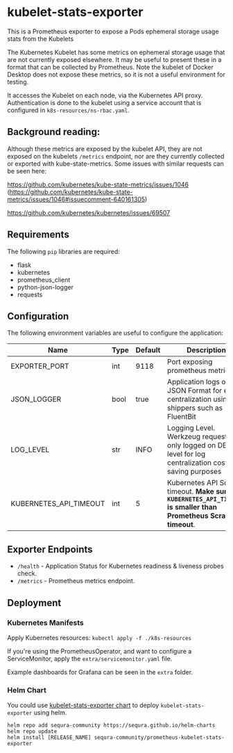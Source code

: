 # kubelet-stats-exporter
This is a Prometheus exporter to expose a Pods ephemeral storage usage stats from the Kubelets

The Kubernetes Kubelet has some metrics on ephemeral storage usage that are not currently exposed elsewhere. It may be useful to present these in a format that can be collected by Prometheus. Note the kubelet of Docker Desktop does not expose these metrics, so it is not a useful environment for testing.

It accesses the Kubelet on each node, via the Kubernetes API proxy. Authentication is done to the kubelet using a service account that is configured in `k8s-resources/ns-rbac.yaml`.

## Background reading:

Although these metrics are exposed by the kubelet API, they are not exposed on the kubelets `/metrics` endpoint, nor are they currently collected or exported with kube-state-metrics. Some issues with similar requests can be seen here:

https://github.com/kubernetes/kube-state-metrics/issues/1046 (https://github.com/kubernetes/kube-state-metrics/issues/1046#issuecomment-640161305)

https://github.com/kubernetes/kubernetes/issues/69507

## Requirements
The following `pip` libraries are required:
- flask
- kubernetes
- prometheus_client
- python-json-logger
- requests
## Configuration

The following environment variables are useful to configure the application:

|Name|Type|Default|Description|
|--|--|--|--|
|EXPORTER_PORT|int|9118|Port exposing prometheus metrics|
|JSON_LOGGER|bool|true|Application logs on JSON Format for easier centralization using log shippers such as FluentBit|
|LOG_LEVEL|str|INFO|Logging Level. Werkzeug requests only logged on DEBUG level for log centralization costs saving purposes|
|KUBERNETES_API_TIMEOUT|int|5|Kubernetes API Scrape timeout. **Make sure `KUBERNETES_API_TIMEOUT` is smaller than Prometheus Scrape timeout**.|

## Exporter Endpoints

- `/health` - Application Status for Kubernetes readiness & liveness probes check.
- `/metrics` - Prometheus metrics endpoint.

## Deployment
### Kubernetes Manifests

Apply Kubernetes resources: `kubectl apply -f ./k8s-resources `

If you're using the PrometheusOperator, and want to configure a ServiceMonitor, apply the `extra/servicemonitor.yaml` file.

Example dashboards for Grafana can be seen in the `extra` folder.

### Helm Chart

You could use [kubelet-stats-exporter chart](https://github.com/sequra/helm-charts/tree/master/charts/prometheus-kubelet-stats-exporter) to deploy `kubelet-stats-exporter` using helm.

```
helm repo add sequra-community https://sequra.github.io/helm-charts
helm repo update
helm install [RELEASE_NAME] sequra-community/prometheus-kubelet-stats-exporter
```
